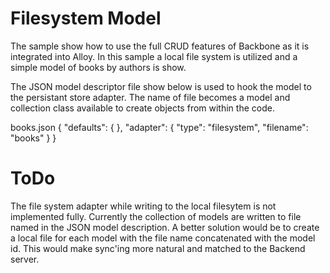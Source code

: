 Filesystem Model
================

The sample show how to use the full CRUD features of Backbone as it is integrated into Alloy. In this sample a local file system is utilized and a simple model of books by authors is show.


The JSON model descriptor file show below is used to hook the model to the persistant store adapter. The name of file becomes a model and collection class available to create objects from within the code.

books.json
{
    "defaults": { 
    },
    "adapter": {
        "type": "filesystem",
        "filename": "books"
    }
}


ToDo
====

The file system adapter while writing to the local filesytem is not implemented fully. Currently the collection of models are written to file named in the JSON model description. A better solution would be to create a local file for each model with the file name concatenated with the model id. This would make sync'ing more natural and matched to the Backend server. 
